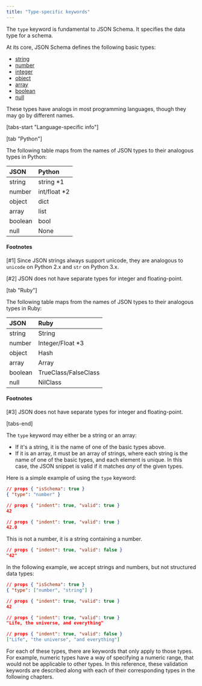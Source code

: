 ```yaml
---
title: "Type-specific keywords"
---
```


The `type` keyword is fundamental to JSON Schema. It specifies the data
type for a schema.

At its core, JSON Schema defines the following basic types:

- [string](/understanding-json-schema/reference/string)
- [number](/understanding-json-schema/reference/numeric#number)
- [integer](/understanding-json-schema/reference/numeric#integer)
- [object](/understanding-json-schema/reference/object)
- [array](/understanding-json-schema/reference/array)
- [boolean](/understanding-json-schema/reference/boolean)
- [null](/understanding-json-schema/reference/null)

These types have analogs in most programming languages, though they may
go by different names.

[tabs-start "Language-specific info"]

[tab "Python"]

The following table maps from the names of JSON types to their
analogous types in Python:

| JSON    | Python                                                |
|:----|:------------------------------------------------------|
| string | string *1                                             |
| number | int/float *2                                          |
| object | dict |
| array | list |
| boolean | bool |
| null | None |

#### Footnotes

[#1] Since JSON strings always support unicode, they are
analogous to `unicode` on Python 2.x and `str` on
Python 3.x.

[#2] JSON does not have separate types for integer and
floating-point.

[tab "Ruby"]

The following table maps from the names of JSON types to their
analogous types in Ruby:

| JSON    | Ruby                             |
|:----|:---------------------------------|
| string | String                           |
| number | Integer/Float *3                 |
| object | Hash                             |
| array | Array                            |
| boolean | TrueClass/FalseClass             |
| null | NilClass                             |

#### Footnotes

[#3] JSON does not have separate types for integer and
floating-point.

[tabs-end]

The `type` keyword may either be a string or an array:

-   If it\'s a string, it is the name of one of the basic types above.
-   If it is an array, it must be an array of strings, where each string
    is the name of one of the basic types, and each element is unique.
    In this case, the JSON snippet is valid if it matches *any* of the
    given types.

Here is a simple example of using the `type` keyword:

```json
// props { "isSchema": true }
{ "type": "number" }
```
```json
// props { "indent": true, "valid": true }
42
```
```json
// props { "indent": true, "valid": true }
42.0
```
This is not a number, it is a string containing a number.

```json
// props { "indent": true, "valid": false }
"42"
```

In the following example, we accept strings and numbers, but not
structured data types:

```json
// props { "isSchema": true }
{ "type": ["number", "string"] }
```
```json
// props { "indent": true, "valid": true }
42
```
```json
// props { "indent": true, "valid": true }
"Life, the universe, and everything"
```
```json
// props { "indent": true, "valid": false }
["Life", "the universe", "and everything"]
```

For each of these types, there are keywords that only apply to those
types. For example, numeric types have a way of specifying a numeric
range, that would not be applicable to other types. In this reference,
these validation keywords are described along with each of their
corresponding types in the following chapters.

